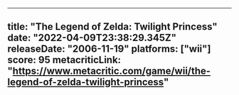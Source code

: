 
---
title: "The Legend of Zelda: Twilight Princess"
date: "2022-04-09T23:38:29.345Z"
releaseDate: "2006-11-19"
platforms: ["wii"]
score: 95
metacriticLink: "https://www.metacritic.com/game/wii/the-legend-of-zelda-twilight-princess"
---
